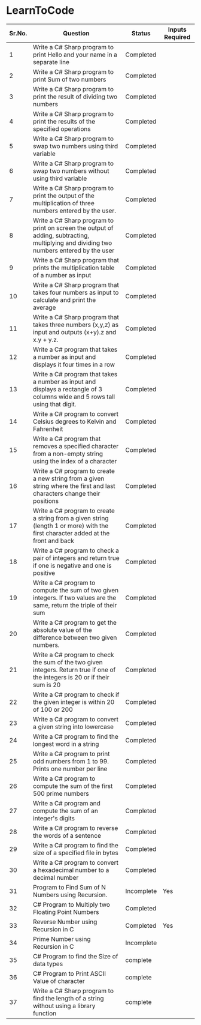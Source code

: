 # LearnToCode

| **Sr.No.** | **Question** | **Status** | **Inputs Required** |
  | -- | -- | -- | -- |
| 1 | Write a C# Sharp program to print Hello and your name in a separate line | Completed |
| 2 | Write a C# Sharp program to print Sum of two numbers | Completed |
| 3 | Write a C# Sharp program to print the result of dividing two numbers | Completed |
| 4 | Write a C# Sharp program to print the results of the specified operations | Completed |
| 5 | Write a C# Sharp program to swap two numbers using third variable | Completed |
| 6 | Write a C# Sharp program to swap two numbers without using third variable | Completed |
| 7 | Write a C# Sharp program to print the output of the multiplication of three numbers entered by the user. | Completed |
| 8 | Write a C# Sharp program to print on screen the output of adding, subtracting, multiplying and dividing two numbers entered by the user | Completed |
| 9 | Write a C# Sharp program that prints the multiplication table of a number as input | Completed |
| 10 | Write a C# Sharp program that takes four numbers as input to calculate and print the average | Completed |
| 11 | Write a C# Sharp program that takes three numbers (x,y,z) as input and outputs (x+y).z and x.y + y.z. | Completed |
| 12 | Write a C# program that takes a number as input and displays it four times in a row | Completed |
| 13 | Write a C# program that takes a number as input and displays a rectangle of 3 columns wide and 5 rows tall using that digit. | Completed |
| 14 | Write a C# program to convert Celsius degrees to Kelvin and Fahrenheit| Completed |
| 15 | Write a C# program that removes a specified character from a non-empty string using the index of a character | Completed |
| 16 | Write a C# program to create a new string from a given string where the first and last characters change their positions | Completed |
| 17 | Write a C# program to create a string from a given string (length 1 or more) with the first character added at the front and back | Completed |
| 18 | Write a C# program to check a pair of integers and return true if one is negative and one is positive | Completed |
| 19 | Write a C# program to compute the sum of two given integers. If two values are the same, return the triple of their sum | Completed |
| 20 | Write a C# program to get the absolute value of the difference between two given numbers. | Completed |
| 21 | Write a C# program to check the sum of the two given integers. Return true if one of the integers is 20 or if their sum is 20 | Completed |
| 22 | Write a C# program to check if the given integer is within 20 of 100 or 200 | Completed |
| 23 | Write a C# program to convert a given string into lowercase | Completed |
| 24 | Write a C# program to find the longest word in a string | Completed |
| 25 | Write a C# program to print odd numbers from 1 to 99. Prints one number per line | Completed |
| 26 | Write a C# program to compute the sum of the first 500 prime numbers | Completed |
| 27 | Write a C# program and compute the sum of an integer's digits | Completed |
| 28 | Write a C# program to reverse the words of a sentence | Completed |
| 29 | Write a C# program to find the size of a specified file in bytes | Completed |
| 30 | Write a C# program to convert a hexadecimal number to a decimal number | Completed |
| 31 | Program to Find Sum of N Numbers using Recursion. | Incomplete | Yes |
| 32 | C# Program to Multiply two Floating Point Numbers | Completed |
| 33 | Reverse Number using Recursion in C | Completed | Yes |
| 34 | Prime Number using Recursion in C | Incomplete |
| 35 | C# Program to find the Size of data types | complete |
| 36 | C# Program to Print ASCII Value of character | complete |
| 37 | Write a C# Sharp program to find the length of a string without using a library function | complete |

